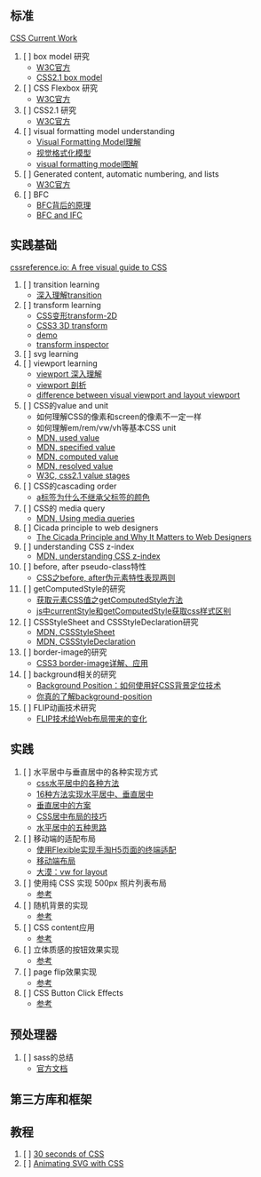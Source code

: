 
## 标准
[CSS Current Work](https://www.w3.org/Style/CSS/current-work)

  1. [ ] box model 研究
     - [W3C官方](https://www.w3.org/TR/css3-box/)
     - [CSS2.1 box model](https://www.w3.org/TR/CSS2/box.html#box-model)
  2. [ ] CSS Flexbox 研究
     - [W3C官方](https://www.w3.org/TR/css-flexbox-1/)
  3. [ ] CSS2.1 研究
     - [W3C官方](https://www.w3.org/TR/CSS2/)
  4. [ ] visual formatting model understanding
     - [Visual Formatting Model理解](https://www.cnblogs.com/fogwind/p/6020258.html)
     - [视觉格式化模型](https://segmentfault.com/a/1190000008541494)
     - [visual formatting model图解](https://pic4.zhimg.com/1df47d2c18750ba4514a73e3c5a87872_r.jpg)
  5. [ ] Generated content, automatic numbering, and lists
     - [W3C官方](https://www.w3.org/TR/2011/REC-CSS2-20110607/generate.html)
  6. [ ] BFC
     - [BFC背后的原理](http://www.cnblogs.com/lhb25/p/inside-block-formatting-ontext.html)
     - [BFC and IFC](https://segmentfault.com/a/1190000004466536)

## 实践基础
[cssreference.io: A free visual guide to CSS](https://cssreference.io/)
  1. [ ] transition learning
     - [深入理解transition](https://www.cnblogs.com/xiaohuochai/p/5347930.html)
  2. [ ] transform learning
     - [CSS变形transform-2D](https://www.cnblogs.com/xiaohuochai/p/5350254.html)
     - [CSS3 3D transform](https://www.zhangxinxu.com/wordpress/2012/09/css3-3d-transform-perspective-animate-transition/)
     - [demo](https://c.runoob.com/codedemo/3391)
     - [transform inspector](http://fangyexu.com/tool-CSS3Inspector.html)
  3. [ ] svg learning
  4. [ ] viewport learning
     - [viewport 深入理解](http://www.cnblogs.com/2050/p/3877280.html)
     - [viewport 剖析](https://www.w3cplus.com/css/viewports.html)
     - [difference between visual viewport and layout viewport](https://stackoverflow.com/questions/6333927/difference-between-visual-viewport-and-layout-viewport)
  5. [ ] CSS的value and unit
     - 如何理解CSS的像素和screen的像素不一定一样
     - 如何理解em/rem/vw/vh等基本CSS unit
     - [MDN, used value](https://developer.mozilla.org/en-US/docs/Web/CSS/used_value)
     - [MDN, specified value](https://developer.mozilla.org/en-US/docs/Web/CSS/specified_value)
     - [MDN, computed value](https://developer.mozilla.org/en-US/docs/Web/CSS/computed_value)
     - [MDN, resolved value](https://developer.mozilla.org/en-US/docs/Web/CSS/resolved_value)
     - [W3C, css2.1 value stages](https://www.w3.org/TR/CSS2/cascade.html#value-stages)
  6. [ ] CSS的cascading order
     - [a标签为什么不继承父标签的颜色](https://www.zhihu.com/question/28370313)
  8. [ ] CSS的 media query
     - [MDN, Using media queries](https://developer.mozilla.org/en-US/docs/Web/CSS/Media_Queries/Using_media_queries)
  9. [ ] Cicada principle to web designers
     - [The Cicada Principle and Why It Matters to Web Designers](https://www.sitepoint.com/the-cicada-principle-and-why-it-matters-to-web-designers/)
  10. [ ] understanding CSS z-index
      - [MDN, understanding CSS z-index](https://developer.mozilla.org/en-US/docs/Web/CSS/CSS_Positioning/Understanding_z_index)
  11. [ ] before, after pseudo-class特性
      - [CSS之before, after伪元素特性表现两则](https://www.zhangxinxu.com/wordpress/2015/04/before-after-pseudo-elements-special-features/)
  12. [ ] getComputedStyle的研究
      - [获取元素CSS值之getComputedStyle方法](https://www.zhangxinxu.com/wordpress/2012/05/getcomputedstyle-js-getpropertyvalue-currentstyle/)
      - [js中currentStyle和getComputedStyle获取css样式区别](https://blog.csdn.net/weixin_38481963/article/details/79381615)
  13. [ ] CSSStyleSheet and CSSStyleDeclaration研究
      - [MDN, CSSStyleSheet](https://developer.mozilla.org/en-US/docs/Web/API/CSSStyleSheet)
      - [MDN, CSSStyleDeclaration](https://developer.mozilla.org/en-US/docs/Web/API/CSSStyleDeclaration)
  14. [ ] border-image的研究
      - [CSS3 border-image详解、应用](https://www.zhangxinxu.com/wordpress/2010/01/css3-border-image/)
  15. [ ] background相关的研究
      - [ Background Position：如何使用好CSS背景定位技术](http://www.htmleaf.com/ziliaoku/qianduanjiaocheng/201505031775.html)
      - [你真的了解background-position](https://www.w3cplus.com/css/background-position-with-percent.html)
  16. [ ] FLIP动画技术研究
      - [FLIP技术给Web布局带来的变化](https://www.w3cplus.com/javascript/animating-layouts-with-the-flip-technique.html)
## 实践
  1. [ ] 水平居中与垂直居中的各种实现方式
     - [css水平居中的各种方法](https://www.cnblogs.com/zuochengsi-9/p/5554340.html)
     - [16种方法实现水平居中、垂直居中](https://juejin.im/post/58f818bbb123db006233ab2a)
     - [垂直居中的方案](https://www.zhihu.com/question/20543196)
     - [CSS居中布局的技巧](https://zhuanlan.zhihu.com/p/25068655)
     - [水平居中的五种思路](https://www.cnblogs.com/xiaohuochai/p/5437503.html)
  2. [ ] 移动端的适配布局
     - [使用Flexible实现手淘H5页面的终端适配](https://github.com/amfe/article/issues/17)
     - [移动端布局](http://web.jobbole.com/91853/)
     - [大漠：vw for layout](https://www.w3cplus.com/css/vw-for-layout.html)
  3. [ ] 使用纯 CSS 实现 500px 照片列表布局
     - [参考](https://zhuanlan.zhihu.com/p/21974139)
  4. [ ] 随机背景的实现
     - [参考](https://www.w3cschool.cn/css_secrets/h2uyeozt.html)
  5. [ ] CSS content应用
     - [参考](https://www.zhangxinxu.com/wordpress/2010/04/css-content%E5%86%85%E5%AE%B9%E7%94%9F%E6%88%90%E6%8A%80%E6%9C%AF%E4%BB%A5%E5%8F%8A%E5%BA%94%E7%94%A8/)
  6. [ ] 立体质感的按钮效果实现
     - [参考](http://www.htmleaf.com/Demo/201507302329.html)
  7. [ ] page flip效果实现
     - [参考](http://fangyexu.com/gallery/scenery/S05_pageflip.html)
  8. [ ] CSS Button Click Effects
     - [参考](https://freefrontend.com/css-button-click-effects/)
## 预处理器
  1. [ ] sass的总结
     - [官方文档](http://sass-lang.com/documentation/file.SASS_REFERENCE.html)

## 第三方库和框架

## 教程
1. [ ] [30 seconds of CSS](https://30-seconds.github.io/30-seconds-of-css/)
2. [ ] [Animating SVG with CSS](https://css-tricks.com/animating-svg-css/)